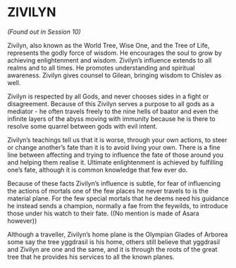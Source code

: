 # ZIVILYN
_(Found out in Session 10)_

Zivilyn, also known as the World Tree, Wise One, and the Tree of Life, represents the godly force of wisdom. He encourages the soul to grow by achieving enlightenment and wisdom. Zivilyn’s influence extends to all realms and to all times. He promotes understanding and spiritual awareness. Zivilyn gives counsel to Gilean, bringing wisdom to Chislev as well.

Zivilyn is respected by all Gods, and never chooses sides in a fight or disagreement. Because of this Zivilyn serves a purpose to all gods as a mediator - he often travels freely to the nine hells of baator and even the infinite layers of the abyss moving with immunity because he is there to resolve some quarrel between gods with evil intent.

Zivilyn’s teachings tell us that it is worse, through your own actions, to steer or change another’s fate than it is to avoid living your own. There is a fine line between affecting and trying to influence the fate of those around you and helping them realise it. Ultimate enlightenment is achieved by fulfilling one’s fate, although it is common knowledge that few ever do.

Because of these facts Zivilyn’s influence is subtle, for fear of influencing the actions of mortals one of the few places he never travels to is the material plane. For the few special mortals that he deems need his guidance he instead sends a champion, normally a fae from the feywilds, to introduce those under his watch to their fate. ((No mention is made of Asara however))

Although a traveller, Zivilyn’s home plane is the Olympian Glades of Arborea some say the tree yggdrasil is his home, others still believe that yggdrasil and Zivilyn are one and the same, and it is through the roots of the great tree that he provides his services to all the known planes.
#